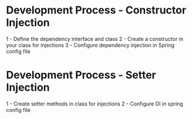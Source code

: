 # Development Process - Constructor Injection

1 - Define the dependency interface and class
2 - Create a constructor in your class for injections
3 - Configure dependency injection in Spring config file

# Development Process - Setter Injection

1 - Create setter methods in class for injections
2 - Configure DI in spring config file